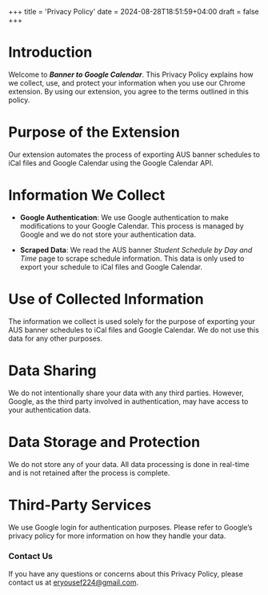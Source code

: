 +++
title = 'Privacy Policy'
date = 2024-08-28T18:51:59+04:00
draft = false
+++
# Introduction

Welcome to ***Banner to Google Calendar***. This Privacy Policy explains how we collect, use, and protect your information when you use our Chrome extension. By using our extension, you agree to the terms outlined in this policy.

# Purpose of the Extension

Our extension automates the process of exporting AUS banner schedules to iCal files and Google Calendar using the Google Calendar API.

# Information We Collect

- **Google Authentication**: We use Google authentication to make modifications to your Google Calendar. This process is managed by Google and we do not store your authentication data.

- **Scraped Data**: We read the AUS banner *Student Schedule by Day and Time* page to scrape schedule information. This data is only used to export your schedule to iCal files and Google Calendar.

# Use of Collected Information

The information we collect is used solely for the purpose of exporting your AUS banner schedules to iCal files and Google Calendar. We do not use this data for any other purposes.

# Data Sharing

We do not intentionally share your data with any third parties. However, Google, as the third party involved in authentication, may have access to your authentication data.

# Data Storage and Protection

We do not store any of your data. All data processing is done in real-time and is not retained after the process is complete.

# Third-Party Services

We use Google login for authentication purposes. Please refer to Google’s privacy policy for more information on how they handle your data.

### Contact Us

If you have any questions or concerns about this Privacy Policy, please contact us at eryousef224@gmail.com.